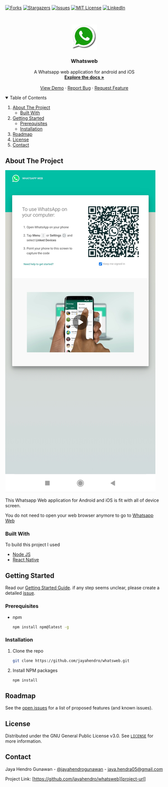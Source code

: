 <!--
*** Thanks for checking out the Best-README-Template. If you have a suggestion
*** that would make this better, please fork the repo and create a pull request
*** or simply open an issue with the tag "enhancement".
*** Thanks again! Now go create something AMAZING! :D
-->

<!-- PROJECT SHIELDS -->
<!--
*** I'm using markdown "reference style" links for readability.
*** Reference links are enclosed in brackets [ ] instead of parentheses ( ).
*** See the bottom of this document for the declaration of the reference variables
*** for contributors-url, forks-url, etc. This is an optional, concise syntax you may use.
*** https://www.markdownguide.org/basic-syntax/#reference-style-links
-->

[![Forks][forks-shield]][forks-url]
[![Stargazers][stars-shield]][stars-url]
[![Issues][issues-shield]][issues-url]
[![MIT License][license-shield]][license-url]
[![LinkedIn][linkedin-shield]][linkedin-url]

<!-- PROJECT LOGO -->
<br />
<p align="center">
  <a href="https://github.com/jayahendro/whatsweb">
    <img src="images/logo.png" alt="Logo" width="80" height="80">
  </a>

  <h3 align="center">Whatsweb</h3>

  <p align="center">
    A Whatsapp web application for android and iOS
    <br />
    <a href="https://github.com/jayahendro/whatsweb"><strong>Explore the docs »</strong></a>
    <br />
    <br />
    <a href="https://github.com/jayahendro/whatsweb">View Demo</a>
    ·
    <a href="https://github.com/jayahendro/whatsweb/issues">Report Bug</a>
    ·
    <a href="https://github.com/jayahendro/whatsweb/issues">Request Feature</a>
  </p>
</p>

<!-- TABLE OF CONTENTS -->
<details open="open">
  <summary>Table of Contents</summary>
  <ol>
    <li>
      <a href="#about-the-project">About The Project</a>
      <ul>
        <li><a href="#built-with">Built With</a></li>
      </ul>
    </li>
    <li>
      <a href="#getting-started">Getting Started</a>
      <ul>
        <li><a href="#prerequisites">Prerequisites</a></li>
        <li><a href="#installation">Installation</a></li>
      </ul>
    </li>
    <li><a href="#roadmap">Roadmap</a></li>
    <li><a href="#license">License</a></li>
    <li><a href="#contact">Contact</a></li>
  </ol>
</details>

<!-- ABOUT THE PROJECT -->

## About The Project

[![Whatsapp Web][product-screenshot]](#)

This Whatsapp Web application for Android and iOS is fit with all of device screen.

You do not need to open your web browser anymore to go to [Whatsapp Web](https://web.whatsapp.com/)

### Built With

To build this project I used

- [Node JS](https://www.npmjs.com/)
- [React Native](https://reactnative.dev/)

<!-- GETTING STARTED -->

## Getting Started

Read our [Getting Started Guide](https://github.com/jayahendro/whatsweb#getting-started). if any step seems unclear, please create a detailed [issue](https://github.com/jayahendro/whatsweb/issues).

### Prerequisites

- npm
  ```sh
  npm install npm@latest -g
  ```

### Installation

1. Clone the repo
   ```sh
   git clone https://github.com/jayahendro/whatsweb.git
   ```
2. Install NPM packages
   ```sh
   npm install
   ```

<!-- ROADMAP -->

## Roadmap

See the [open issues](https://github.com/jayahendro/whatsweb/issues) for a list of proposed features (and known issues).

<!-- LICENSE -->

## License

Distributed under the GNU General Public License v3.0. See [`LICENSE`][license-url] for more information.

<!-- CONTACT -->

## Contact

Jaya Hendro Gunawan - [@jayahendrogunawan](https://www.instagram.com/jayahendrogunawan/) - jaya.hendra05@gmail.com

Project Link: [https://github.com/jayahendro/whatsweb][project-url]

<!-- MARKDOWN LINKS & IMAGES -->
<!-- https://www.markdownguide.org/basic-syntax/#reference-style-links -->

[forks-shield]: https://img.shields.io/github/forks/jayahendro/whatsweb.svg?style=for-the-badge
[forks-url]: https://github.com/jayahendro/whatsweb/network/members
[stars-shield]: https://img.shields.io/github/stars/jayahendro/whatsweb.svg?style=for-the-badge
[stars-url]: https://github.com/jayahendro/whatsweb/stargazers
[issues-shield]: https://img.shields.io/github/issues/jayahendro/whatsweb.svg?style=for-the-badge
[issues-url]: https://github.com/jayahendro/whatsweb/issues
[license-shield]: https://img.shields.io/github/license/jayahendro/whatsweb.svg?style=for-the-badge
[license-url]: https://github.com/jayahendro/whatsweb/blob/main/LICENSE.md
[linkedin-shield]: https://img.shields.io/badge/-LinkedIn-black.svg?style=for-the-badge&logo=linkedin&colorB=555
[linkedin-url]: https://www.linkedin.com/in/jaya-hendro-gunawan/
[product-screenshot]: images/screenshot.jpg
[project-url]: https://github.com/jayahendro/whatsweb
